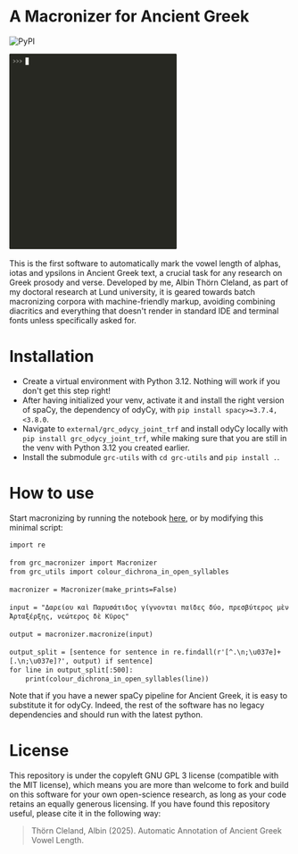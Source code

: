# A Macronizer for Ancient Greek

![PyPI](https://img.shields.io/pypi/v/grc-macronizer?color=blue&label=PyPI&logo=python&logoColor=white)

<img src="docs/media/macronizer.gif" width="300">

This is the first software to automatically mark the vowel length of alphas, iotas and ypsilons in Ancient Greek text, a crucial task for any research on Greek prosody and verse. Developed by me, Albin Thörn Cleland, as part of my doctoral research at Lund university, it is geared towards batch macronizing corpora with machine-friendly markup, avoiding combining diacritics and everything that doesn't render in standard IDE and terminal fonts unless specifically asked for.

# Installation

- Create a virtual environment with Python 3.12. Nothing will work if you don't get this step right!
- After having initialized your venv, activate it and install the right version of spaCy, the dependency of odyCy, with `pip install spacy>=3.7.4,<3.8.0`.
- Navigate to `external/grc_odycy_joint_trf` and install odyCy locally with `pip install grc_odycy_joint_trf`, while making sure that you are still in the venv with Python 3.12 you created earlier. 
- Install the submodule `grc-utils` with `cd grc-utils` and `pip install .`.

# How to use

Start macronizing by running the notebook [here](macronize.ipynb), or by modifying this minimal script:

```
import re

from grc_macronizer import Macronizer
from grc_utils import colour_dichrona_in_open_syllables

macronizer = Macronizer(make_prints=False)

input = "Δαρείου καὶ Παρυσάτιδος γίγνονται παῖδες δύο, πρεσβύτερος μὲν Ἀρταξέρξης, νεώτερος δὲ Κῦρος"

output = macronizer.macronize(input)

output_split = [sentence for sentence in re.findall(r'[^.\n;\u037e]+[.\n;\u037e]?', output) if sentence]
for line in output_split[:500]:
    print(colour_dichrona_in_open_syllables(line))
```

Note that if you have a newer spaCy pipeline for Ancient Greek, it is easy to substitute it for odyCy. Indeed, the rest of the software has no legacy dependencies and should run with the latest python. 

# License

This repository is under the copyleft GNU GPL 3 license (compatible with the MIT license), which means you are more than welcome to fork and build on this software for your own open-science research, as long as your code retains an equally generous licensing. If you have found this repository useful, please cite it in the following way:

> Thörn Cleland, Albin (2025). Automatic Annotation of Ancient Greek Vowel Length.

